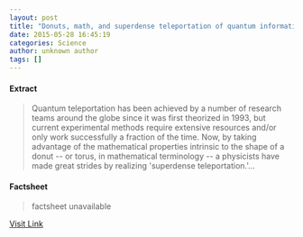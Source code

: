 ```yaml
---
layout: post
title: "Donuts, math, and superdense teleportation of quantum information"
date: 2015-05-28 16:45:19
categories: Science
author: unknown author
tags: []
---
```



#### Extract
>Quantum teleportation has been achieved by a number of research teams around the globe since it was first theorized in 1993, but current experimental methods require extensive resources and/or only work successfully a fraction of the time. Now, by taking advantage of the mathematical properties intrinsic to the shape of a donut -- or torus, in mathematical terminology -- a physicists have made great strides by realizing 'superdense teleportation.'...

#### Factsheet
>factsheet unavailable

[Visit Link](http://feeds.sciencedaily.com/~r/sciencedaily/~3/FZ_4DdZTggw/150528124519.htm)


